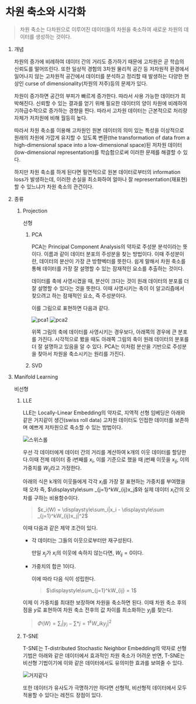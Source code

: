 # 차원 축소와 시각화

> 차원 축소는 다차원으로 이루어진 데이터들의 차원을 축소하여 새로운 차원의 데이터를 생성하는 것이다.

1. 개념

   차원의 증가에 비례하여 데이터 간의 거리도 증가하기 때문에 고차원은 곧 학습의 신뢰도를 떨어뜨린다. 또한 일상적 경험의 3차원 물리적 공간 등 저차원적 환경에서 일어나지 않는 고차원적 공간에서 데이터를 분석하고 정리할 때 발생하는 다양한 현상인 curse of dimensionality(차원의 저주)등의 문제가 있다.

   차원이 증가하면 공간의 부피가 빠르게 증가한다. 따라서 사용 가능한 데이터가 희박해진다. 신뢰할 수 있는 결과를 얻기 위해 필요한 데이터의 양이 차원에 비례하여 기하급수적으로 증가하는 경향을 띈다. 따라서 고차원 데이터는 근본적으로 처리량 자체가 저차원에 비해 월등히 높다.

   따라서 차원 축소를 이용해 고차원인 원본 데이터의 의미 있는 특성을 이상적으로 원래의 차원에 가깝게 유지할 수 있도록 변환(the transformation of data from a high-dimensional space into a low-dimensional space)된 저차원 데이터(low-dimensional representation)를 학습함으로써 이러한 문제를 해결할 수 있다.

   하지만 차원 축소를 하게 된다면 필연적으로 원본 데이터로부터의 information loss가 발생하는데, 이러한 손실을 최소화하여 얼마나 잘 representation(재표현)할 수 있느냐가 차원 축소의 관건이다.

2. 종류

   1. Projection

      선형

      1. PCA

         PCA는 Principal Component Analysis의 약자로 주성분 분석이라는 뜻이다. 이름과 같이 데이터 분포의 주성분을 찾는 방법이다. 이때 주성분이란, 데이터의 분산이 가장 큰 방향벡터를 뜻한다. 쉽게 말해서 차원 축소를 통해 데이터를 가장 잘 설명할 수 있는 잠재적인 요소를 추출하는 것이다.

         데이터를 축에 사영시켰을 때, 분산이 크다는 것이 원래 데이터의 분포를 더 잘 설명할 수 있다는 것을 뜻한다. 이때 사영시키는 축이 이 알고리즘에서 찾으려고 하는 잠재적인 요소, 즉 주성분이다.

         이를 그림으로 표현하면 다음과 같다.

         ![pca1](https://github.com/user-attachments/assets/6bb3bcbf-8086-47d7-8d88-82af46730c04) ![pca2](https://github.com/user-attachments/assets/385c704a-2401-4b73-b586-ea7e28c3ee2d)

         위쪽 그림의 축에 데이터를 사영시키는 경우보다, 아래쪽의 경우에 큰 분포를 가진다. 시각적으로 봤을 때도 아래쪽 그림의 축이 원래 데이터의 분포를 더 잘 설명하고 있음을 알 수 있다. PCA는 이처럼 분산을 기반으로 주성분을 찾아서 차원을 축소시키는 원리를 가진다.

      2. SVD

3. Manifold Learning

   비선형

   1. LLE

      LLE는 Locally-Linear Embedding의 약자로, 지역적 선형 임베딩은 아래와 같은 거지같이 생긴(swiss roll data) 고차원 데이터도 인접한 데이터를 보존하며 예쁘게 저차원으로 축소할 수 있는 방법이다.

      ![스위스롤](https://github.com/user-attachments/assets/f3944a36-1b20-4d69-867a-db5475c46680)

      우선 각 데이터에게 데이터 간의 거리를 계산하여 k개의 이웃 데이터를 할당한다.이때 전체 데이터 중 i번째를 $x_i$, 이를 기준으로 했을 때 j번째 이웃을 $x_{ij}$, 이의 가중치를 $W_{ij}$라고 가정한다.

      아래의 식은 k개의 이웃들에게 각각 $x_i$를 가장 잘 표현하는 가중치를 부여했을 때 오차 즉, $\displaystyle\sum _{j=1}^k​W_{ij}​x_j​$와 실제 데이터 $x_i$간의 오차를 구하는 비용함수이다.

      > $ε_i(W) = \displaystyle\sum_i|x_i - \displaystyle\sum _{j=1}^kW_{ij}x_j|^2$

      이때 다음과 같은 제약 조건이 있다.

      - 각 데이터는 그들의 이웃으로부터만 재구성된다.

        만일 $x_j$가 $x_i$의 이웃에 속하지 않는다면, $W_{ij}=0$이다.

      - 가중치의 합은 1이다.

        이에 따라 다음 식이 성립한다.

        > $\displaystyle\sum_{j=1}^kW_{ij} = 1$

      이제 이 가중치를 최대한 보장하며 차원을 축소하면 된다. 이때 차원 축소 후의 점을 $y$로 표현하여 차원 축소 전후의 값 차이를 최소화하는 $y_j$를 찾는다.

      > $Φ(W) =\displaystyle\sum_i|y_i - \displaystyle\sum *{j=1}^kW\_{i}ky_j|^2$

   2. T-SNE

      T-SNE는 T-distributed Stochastic Neighbor Embedding의 약자로 선형 기법은 아래와 같은 데이터에서 효과적인 차원 축소가 어려운 반면, T-SNE는 비선형 기법이기에 이와 같은 데이터에서도 유의미한 효과를 보여줄 수 있다.

      ![거지같다](https://github.com/user-attachments/assets/66b2f841-a84d-4aa1-a4ea-64baaf29824f)

      또한 데이터가 유사도가 극명하기만 하다면 선형적, 비선형적 데이터에서 모두 적용할 수 있다는 레전드 장점이 있다.

